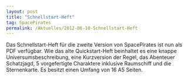 ```yaml
---
layout: post
title: "Schnellstart-Heft"
tag: SpacePirates
permalink: /Aktuelles/2012-06-10-Schnellstart-Heft
---
```


Das Schnellstart-Heft für die zweite Version von SpacePirates ist nun als PDF verfügbar. Wie das alte Quickstart-Heft beinhaltet es eine knappe Universumsbeschreibung, eine Kurzversion der Regel, das Abenteuer Schatzjagd, 5 vorgefertigte Charaktere inklusive Raumschiff und die Sternenkarte. Es besitzt einen Umfang von 16 A5 Seiten.
